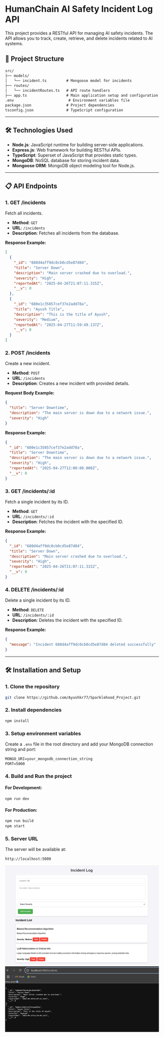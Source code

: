 
# **HumanChain AI Safety Incident Log API**

This project provides a RESTful API for managing AI safety incidents. The API allows you to track, create, retrieve, and delete incidents related to AI systems.



## **📂 Project Structure**

```
src/
├── models/
│   └── incident.ts         # Mongoose model for incidents
├── routes/
│   └── incidentRoutes.ts   # API route handlers
├── app.ts                  # Main application setup and configuration
.env                         # Environment variables file
package.json                # Project dependencies
tsconfig.json               # TypeScript configuration
```

---



## **🛠 Technologies Used**

- **Node.js**: JavaScript runtime for building server-side applications.
- **Express.js**: Web framework for building RESTful APIs.
- **TypeScript**: Superset of JavaScript that provides static types.
- **MongoDB**: NoSQL database for storing incident data.
- **Mongoose ORM**: MongoDB object modeling tool for Node.js.

---

## **📋 API Endpoints**

### **1. GET /incidents**
Fetch all incidents.

- **Method**: `GET`
- **URL**: `/incidents`
- **Description**: Fetches all incidents from the database.

**Response Example:**
```json
[
  {
    "_id": "680d4aff9dc0cb0cd5e87d84",
    "title": "Server Down",
    "description": "Main server crashed due to overload.",
    "severity": "High",
    "reportedAt": "2025-04-26T21:07:11.315Z",
    "__v": 0
  },
  {
    "_id": "680e1c35857cef37e2add78a",
    "title": "Ayush Title",
    "description": "This is the title of Ayush",
    "severity": "Medium",
    "reportedAt": "2025-04-27T11:59:49.137Z",
    "__v": 0
  }
]
```

### **2. POST /incidents**
Create a new incident.

- **Method**: `POST`
- **URL**: `/incidents`
- **Description**: Creates a new incident with provided details.

**Request Body Example:**
```json
{
  "title": "Server Downtime",
  "description": "The main server is down due to a network issue.",
  "severity": "High"
}
```

**Response Example:**
```json
{
  "_id": "680e1c35857cef37e2add78a",
  "title": "Server Downtime",
  "description": "The main server is down due to a network issue.",
  "severity": "High",
  "reportedAt": "2025-04-27T12:00:00.000Z",
  "__v": 0
}
```

### **3. GET /incidents/:id**
Fetch a single incident by its ID.

- **Method**: `GET`
- **URL**: `/incidents/:id`
- **Description**: Fetches the incident with the specified ID.

**Response Example:**
```json
{
  "_id": "680d4aff9dc0cb0cd5e87d84",
  "title": "Server Down",
  "description": "Main server crashed due to overload.",
  "severity": "High",
  "reportedAt": "2025-04-26T21:07:11.315Z",
  "__v": 0
}
```

### **4. DELETE /incidents/:id**
Delete a single incident by its ID.

- **Method**: `DELETE`
- **URL**: `/incidents/:id`
- **Description**: Deletes the incident with the specified ID.

**Response Example:**
```json
{
  "message": "Incident 680d4aff9dc0cb0cd5e87d84 deleted successfully"
}
```

---

## **🛠 Installation and Setup**

### **1. Clone the repository**
```bash
git clone https://github.com/Ayushkr77/Sparklehood_Project.git

```

### **2. Install dependencies**
```bash
npm install
```

### **3. Setup environment variables**
Create a `.env` file in the root directory and add your MongoDB connection string and port:
```
MONGO_URI=your_mongodb_connection_string
PORT=5000
```

### **4. Build and Run the project**

#### For Development:
```bash
npm run dev
```

#### For Production:
```bash
npm run build
npm start
```

### **5. Server URL**
The server will be available at:
```
http://localhost:5000
```

![](/public/1.png)
![](/public/get.png)